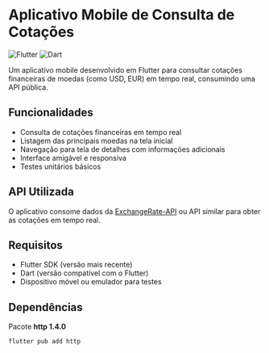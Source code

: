 # Aplicativo Mobile de Consulta de Cotações

![Flutter](https://img.shields.io/badge/Flutter-%2302569B.svg?style=for-the-badge&logo=Flutter&logoColor=white) ![Dart](https://img.shields.io/badge/dart-%230175C2.svg?style=for-the-badge&logo=dart&logoColor=white)

Um aplicativo mobile desenvolvido em Flutter para consultar cotações financeiras de moedas (como USD, EUR) em tempo real, consumindo uma API pública.

## Funcionalidades

- Consulta de cotações financeiras em tempo real
- Listagem das principais moedas na tela inicial
- Navegação para tela de detalhes com informações adicionais
- Interface amigável e responsiva
- Testes unitários básicos

## API Utilizada

O aplicativo consome dados da [ExchangeRate-API](https://www.exchangerate-api.com/) ou API similar para obter as cotações em tempo real.

## Requisitos

- Flutter SDK (versão mais recente)
- Dart (versão compatível com o Flutter)
- Dispositivo móvel ou emulador para testes

## Dependências

Pacote **http 1.4.0**
```bash
flutter pub add http
```

